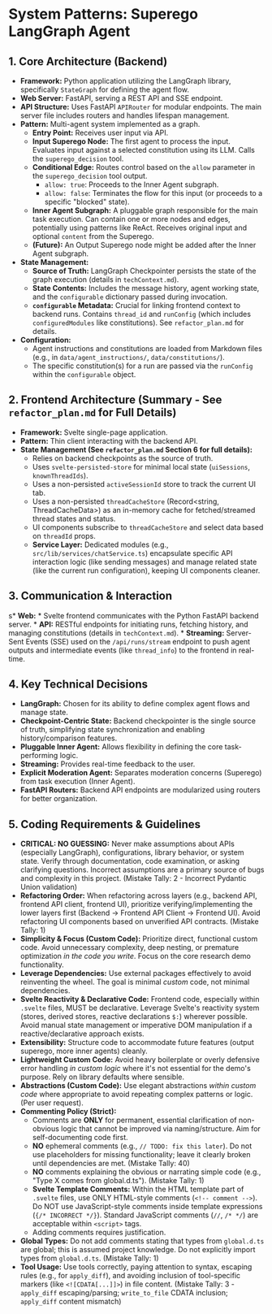 # System Patterns: Superego LangGraph Agent

## 1. Core Architecture (Backend)

*   **Framework:** Python application utilizing the LangGraph library, specifically `StateGraph` for defining the agent flow.
*   **Web Server:** FastAPI, serving a REST API and SSE endpoint.
*   **API Structure:** Uses FastAPI `APIRouter` for modular endpoints. The main server file includes routers and handles lifespan management.
*   **Pattern:** Multi-agent system implemented as a graph.
    *   **Entry Point:** Receives user input via API.
    *   **Input Superego Node:** The first agent to process the input. Evaluates input against a selected constitution using its LLM. Calls the `superego_decision` tool.
    *   **Conditional Edge:** Routes control based on the `allow` parameter in the `superego_decision` tool output.
        *   `allow: true`: Proceeds to the Inner Agent subgraph.
        *   `allow: false`: Terminates the flow for this input (or proceeds to a specific "blocked" state).
    *   **Inner Agent Subgraph:** A pluggable graph responsible for the main task execution. Can contain one or more nodes and edges, potentially using patterns like ReAct. Receives original input and optional `content` from the Superego.
    *   **(Future):** An Output Superego node might be added after the Inner Agent subgraph.
*   **State Management:**
    *   **Source of Truth:** LangGraph Checkpointer persists the state of the graph execution (details in `techContext.md`).
    *   **State Contents:** Includes the message history, agent working state, and the `configurable` dictionary passed during invocation.
    *   **`configurable` Metadata:** Crucial for linking frontend context to backend runs. Contains `thread_id` and `runConfig` (which includes `configuredModules` like constitutions). See `refactor_plan.md` for details.
*   **Configuration:**
    *   Agent instructions and constitutions are loaded from Markdown files (e.g., in `data/agent_instructions/`, `data/constitutions/`).
    *   The specific constitution(s) for a run are passed via the `runConfig` within the `configurable` object.

## 2. Frontend Architecture (Summary - See `refactor_plan.md` for Full Details)

*   **Framework:** Svelte single-page application.
*   **Pattern:** Thin client interacting with the backend API.
*   **State Management (See `refactor_plan.md` Section 6 for full details):**
    *   Relies on backend checkpoints as the source of truth.
    *   Uses `svelte-persisted-store` for minimal local state (`uiSessions`, `knownThreadIds`).
    *   Uses a non-persisted `activeSessionId` store to track the current UI tab.
    *   Uses a non-persisted `threadCacheStore` (Record<string, ThreadCacheData>) as an in-memory cache for fetched/streamed thread states and status.
    *   UI components subscribe to `threadCacheStore` and select data based on `threadId` props.
    *   **Service Layer:** Dedicated modules (e.g., `src/lib/services/chatService.ts`) encapsulate specific API interaction logic (like sending messages) and manage related state (like the current run configuration), keeping UI components cleaner.

## 3. Communication & Interaction
s*   **Web:**
    *   Svelte frontend communicates with the Python FastAPI backend server.
    *   **API:** RESTful endpoints for initiating runs, fetching history, and managing constitutions (details in `techContext.md`).
    *   **Streaming:** Server-Sent Events (SSE) used on the `/api/runs/stream` endpoint to push agent outputs and intermediate events (like `thread_info`) to the frontend in real-time.

## 4. Key Technical Decisions

*   **LangGraph:** Chosen for its ability to define complex agent flows and manage state.
*   **Checkpoint-Centric State:** Backend checkpointer is the single source of truth, simplifying state synchronization and enabling history/comparison features.
*   **Pluggable Inner Agent:** Allows flexibility in defining the core task-performing logic.
*   **Streaming:** Provides real-time feedback to the user.
*   **Explicit Moderation Agent:** Separates moderation concerns (Superego) from task execution (Inner Agent).
*   **FastAPI Routers:** Backend API endpoints are modularized using routers for better organization.

## 5. Coding Requirements & Guidelines

*   **CRITICAL: NO GUESSING:** Never make assumptions about APIs (especially LangGraph), configurations, library behavior, or system state. Verify through documentation, code examination, or asking clarifying questions. Incorrect assumptions are a primary source of bugs and complexity in this project. (Mistake Tally: 2 - Incorrect Pydantic Union validation)
*   **Refactoring Order:** When refactoring across layers (e.g., backend API, frontend API client, frontend UI), prioritize verifying/implementing the lower layers first (Backend -> Frontend API Client -> Frontend UI). Avoid refactoring UI components based on unverified API contracts. (Mistake Tally: 1)
*   **Simplicity & Focus (Custom Code):** Prioritize direct, functional custom code. Avoid unnecessary complexity, deep nesting, or premature optimization *in the code you write*. Focus on the core research demo functionality.
*   **Leverage Dependencies:** Use external packages effectively to avoid reinventing the wheel. The goal is minimal *custom* code, not minimal dependencies.
*   **Svelte Reactivity & Declarative Code:** Frontend code, especially within `.svelte` files, MUST be declarative. Leverage Svelte's reactivity system (stores, derived stores, reactive declarations `$:`) wherever possible. Avoid manual state management or imperative DOM manipulation if a reactive/declarative approach exists.
*   **Extensibility:** Structure code to accommodate future features (output superego, more inner agents) cleanly.
*   **Lightweight Custom Code:** Avoid heavy boilerplate or overly defensive error handling *in custom logic* where it's not essential for the demo's purpose. Rely on library defaults where sensible.
*   **Abstractions (Custom Code):** Use elegant abstractions *within custom code* where appropriate to avoid repeating complex patterns or logic. (Per user request).
*   **Commenting Policy (Strict):**
    *   Comments are **ONLY** for permanent, essential clarification of non-obvious logic that cannot be improved via naming/structure. Aim for self-documenting code first.
    *   **NO** ephemeral comments (e.g., `// TODO: fix this later`). Do not use placeholders for missing functionality; leave it clearly broken until dependencies are met. (Mistake Tally: 40)
    *   **NO** comments explaining the obvious or narrating simple code (e.g., "Type X comes from global.d.ts"). (Mistake Tally: 1)
    *   **Svelte Template Comments:** Within the HTML template part of `.svelte` files, use ONLY HTML-style comments (`<!-- comment -->`). Do NOT use JavaScript-style comments inside template expressions (`{/* INCORRECT */}`). Standard JavaScript comments (`//`, `/* */`) are acceptable within `<script>` tags.
    *   Adding comments requires justification.
*   **Global Types:** Do not add comments stating that types from `global.d.ts` are global; this is assumed project knowledge. Do not explicitly import types from `global.d.ts`. (Mistake Tally: 1)
*   **Tool Usage:** Use tools correctly, paying attention to syntax, escaping rules (e.g., for `apply_diff`), and avoiding inclusion of tool-specific markers (like `<![CDATA[...]]>`) in file content. (Mistake Tally: 3 - `apply_diff` escaping/parsing; `write_to_file` CDATA inclusion; `apply_diff` content mismatch)

